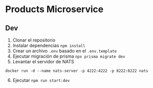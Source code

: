 # Products Microservice

## Dev

1. Clonar el repositorio
2. Instalar dependencias `npm install`
3. Crear un archivo `.env` basado en el `.env.template`
4. Ejecutar migración de prisma `npx prisma migrate dev`
5. Levantar el servidor de NATS

```
docker run -d --name nats-server -p 4222:4222 -p 8222:8222 nats
```

6. Ejecutar `npm run start:dev`
